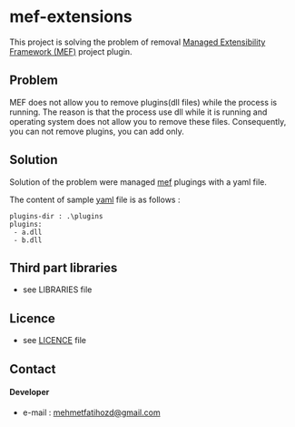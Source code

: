 mef-extensions
======
This project is solving the problem of removal [Managed Extensibility Framework (MEF)](https://msdn.microsoft.com/en-us/library/dd460648(v=vs.110).aspx) project plugin.

## Problem
MEF does not allow you to remove plugins(dll files) while the process is running. The reason is that the process use dll while it is running and operating system does not allow you to remove these files. Consequently, you can not remove plugins, you can add only.

## Solution
Solution of the problem were managed [mef](https://msdn.microsoft.com/en-us/library/dd460648(v=vs.110).aspx) plugings with a yaml file.

The content of sample [yaml](http://www.yaml.org) file is as follows :
```
plugins-dir : .\plugins
plugins:
 - a.dll
 - b.dll
```

## Third part libraries
* see LIBRARIES file

## Licence
* see [LICENCE](https://github.com/mfozd/mef-extensions/blob/master/LICENSE) file

## Contact
#### Developer
  * e-mail : mehmetfatihozd@gmail.com
